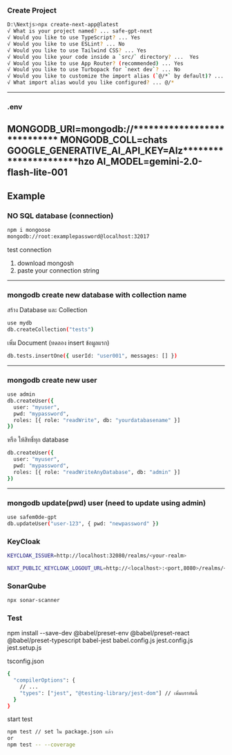### Create Project
```bash
D:\Nextjs>npx create-next-app@latest
√ What is your project named? ... safe-gpt-next
√ Would you like to use TypeScript? ... Yes
√ Would you like to use ESLint? ... No
√ Would you like to use Tailwind CSS? ... Yes
√ Would you like your code inside a `src/` directory? ...  Yes
√ Would you like to use App Router? (recommended) ... Yes
√ Would you like to use Turbopack for `next dev`? ... No
√ Would you like to customize the import alias (`@/*` by default)? ... Yes
√ What import alias would you like configured? ... @/*
```
---
### .env
MONGODB_URI=mongodb://****************************
MONGODB_COLL=chats
GOOGLE_GENERATIVE_AI_API_KEY=AIz**********************hzo
AI_MODEL=gemini-2.0-flash-lite-001
---
## Example
### NO SQL database (connection)
```bash
npm i mongoose
mongodb://root:examplepassword@localhost:32017
```
test connection
1. download mongosh
2. paste your connection string
---
### mongodb create new database with collection name
สร้าง Database และ Collection
```bash
use mydb
db.createCollection("tests")
```
เพิ่ม Document (ทดลอง insert ข้อมูลแรก)
```bash
db.tests.insertOne({ userId: "user001", messages: [] })
```
---
### mongodb create new user
```bash
use admin
db.createUser({
  user: "myuser",
  pwd: "mypassword",
  roles: [{ role: "readWrite", db: "yourdatabasename" }]
})
```
หรือ ให้สิทธิ์ทุก database
```bash
db.createUser({
  user: "myuser",
  pwd: "mypassword",
  roles: [{ role: "readWriteAnyDatabase", db: "admin" }]
})
```
---
### mongodb update(pwd) user (need to update using admin)
```bash
use safem0de-gpt
db.updateUser("user-123", { pwd: "newpassword" })
```

### KeyCloak
```bash
KEYCLOAK_ISSUER=http://localhost:32080/realms/<your-realm>
```

```bash
NEXT_PUBLIC_KEYCLOAK_LOGOUT_URL=http://<localhost>:<port,8080>/realms/<your-realm>/protocol/openid-connect/logout?redirect_uri=http://localhost:3000
```

### SonarQube
```bash
npx sonar-scanner
```

### Test
npm install --save-dev @babel/preset-env @babel/preset-react @babel/preset-typescript babel-jest
babel.config.js
jest.config.js
jest.setup.js

tsconfig.json
```bash
{
  "compilerOptions": {
    // ...
    "types": ["jest", "@testing-library/jest-dom"] // เพิ่มบรรทัดนี้
  }
}
```
start test
```bash
npm test // set ใน package.json แล้ว
or
npm test -- --coverage
```

